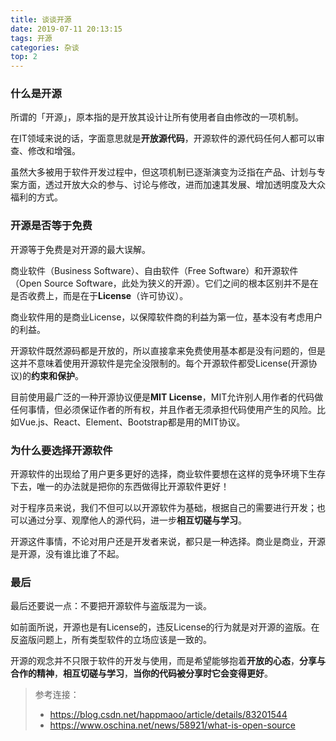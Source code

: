 ```yaml
---
title: 谈谈开源
date: 2019-07-11 20:13:15
tags: 开源
categories: 杂谈
top: 2
---
```


### 什么是开源
所谓的「开源」，原本指的是开放其设计让所有使用者自由修改的一项机制。

在IT领域来说的话，字面意思就是**开放源代码**，开源软件的源代码任何人都可以审查、修改和增强。
<!-- more -->
虽然大多被用于软件开发过程中，但这项机制已逐渐演变为泛指在产品、计划与专案方面，透过开放大众的参与、讨论与修改，进而加速其发展、增加透明度及大众福利的方式。


### 开源是否等于免费
开源等于免费是对开源的最大误解。

商业软件（Business Software）、自由软件（Free Software）和开源软件（Open Source Software，此处为狭义的开源）。它们之间的根本区别并不是在是否收费上，而是在于**License**（许可协议）。

商业软件用的是商业License，以保障软件商的利益为第一位，基本没有考虑用户的利益。

开源软件既然源码都是开放的，所以直接拿来免费使用基本都是没有问题的，但是这并不意味着使用开源软件是完全没限制的。每个开源软件都受License(开源协议)的**约束和保护**。

目前使用最广泛的一种开源协议便是**MIT License**，MIT允许别人用作者的代码做任何事情，但必须保证作者的所有权，并且作者无须承担代码使用产生的风险。比如Vue.js、React、Element、Bootstrap都是用的MIT协议。

### 为什么要选择开源软件
开源软件的出现给了用户更多更好的选择，商业软件要想在这样的竞争环境下生存下去，唯一的办法就是把你的东西做得比开源软件更好！

对于程序员来说，我们不但可以以开源软件为基础，根据自己的需要进行开发；也可以通过分享、观摩他人的源代码，进一步**相互切磋与学习**。

开源这件事情，不论对用户还是开发者来说，都只是一种选择。商业是商业，开源是开源，没有谁比谁了不起。

### 最后

最后还要说一点：不要把开源软件与盗版混为一谈。

如前面所说，开源也是有License的，违反License的行为就是对开源的盗版。在反盗版问题上，所有类型软件的立场应该是一致的。

开源的观念并不只限于软件的开发与使用，而是希望能够抱着**开放的心态**，**分享与合作的精神**，**相互切磋与学习**，**当你的代码被分享时它会变得更好**。

> 参考连接：
> - https://blog.csdn.net/happmaoo/article/details/83201544
> - https://www.oschina.net/news/58921/what-is-open-source